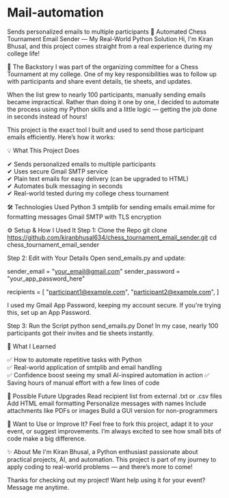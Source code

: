 # Mail-automation
Sends personalized emails to multiple participants
📧 Automated Chess Tournament Email Sender — My Real-World Python Solution
Hi, I'm Kiran Bhusal, and this project comes straight from a real experience during my college life!

🎯 The Backstory
I was part of the organizing committee for a Chess Tournament at my college. One of my key responsibilities was to follow up with participants and share event details, tie sheets, and updates.

When the list grew to nearly 100 participants, manually sending emails became impractical. Rather than doing it one by one, I decided to automate the process using my Python skills and a little logic — getting the job done in seconds instead of hours!

This project is the exact tool I built and used to send those participant emails efficiently. Here’s how it works:

💡 What This Project Does

✔ Sends personalized emails to multiple participants         
✔ Uses secure Gmail SMTP service  
✔ Plain text emails for easy delivery (can be upgraded to HTML)  
✔ Automates bulk messaging in seconds         
✔ Real-world tested during my college chess tournament 

🛠️ Technologies Used
Python 3
smtplib for sending emails
email.mime for formatting messages
Gmail SMTP with TLS encryption

⚙️ Setup & How I Used It
Step 1: Clone the Repo
git clone https://github.com/kiranbhusal634/chess_tournament_email_sender.git
cd chess_tournament_email_sender

Step 2: Edit with Your Details
Open send_emails.py and update:

sender_email = "your_email@gmail.com"
sender_password = "your_app_password_here"

recipients = [
    "participant1@example.com",
    "participant2@example.com",
]

I used my Gmail App Password, keeping my account secure.
If you're trying this, set up an App Password.

Step 3: Run the Script
python send_emails.py
Done! In my case, nearly 100 participants got their invites and tie sheets instantly.

🚀 What I Learned

 ✅ How to automate repetitive tasks with Python     
 ✅ Real-world application of smtplib and email handling                   
 ✅ Confidence boost seeing my small AI-inspired automation in action
 ✅ Saving hours of manual effort with a few lines of code


🌱 Possible Future Upgrades
Read recipient list from external .txt or .csv files
Add HTML email formatting
Personalize messages with names
Include attachments like PDFs or images
Build a GUI version for non-programmers

🤝 Want to Use or Improve It?
Feel free to fork this project, adapt it to your event, or suggest improvements. I’m always excited to see how small bits of code make a big difference.

✨ About Me
I'm Kiran Bhusal, a Python enthusiast passionate about practical projects, AI, and automation. This project is part of my journey to apply coding to real-world problems — and there’s more to come!

Thanks for checking out my project!
Want help using it for your event? Message me anytime.



